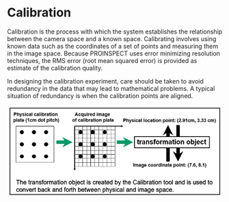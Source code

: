 # Calibration

Calibration is the process with which the system establishes the
relationship between the camera space and a known space. Calibrating
involves using known data such as the coordinates of a set of points and
measuring them in the image space. Because PROINSPECT uses error
minimizing resolution techniques, the RMS error (root mean squared
error) is provided as estimate of the calibration quality.

In designing the calibration experiment, care should be taken to avoid
redundancy in the data that may lead to mathematical problems. A typical
situation of redundancy is when the calibration points are aligned.

![](../../img/x_Graphics/Calibration/03000001.png)


